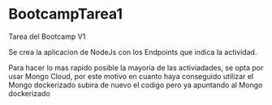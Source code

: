 # BootcampTarea1
Tarea del Bootcamp
V1

Se crea la aplicacion de NodeJs con los Endpoints que indica la actividad.

Para hacer lo mas rapido posible la mayoria de las activiadades, se opta por usar Mongo Cloud, por este motivo en cuanto haya conseguido utilizar el
Mongo dockerizado subira de nuevo el codigo pero ya apuntando al Mongo dockerizado
